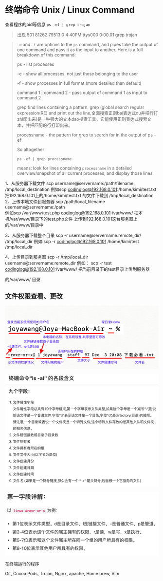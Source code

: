 # 终端命令 Unix / Linux Command

查看程序的pid等信息 `ps -ef | grep trojan`

> 出现 501 81262 79513  0 4:40PM ttys000  0:00.01 grep trojan

> `-e` and `-f` are options to the `ps` command, and pipes take the output of one command and pass it as the input to another. Here is a full breakdown of this command:
>
> ps - list processes
>
> -e - show all processes, not just those belonging to the user
>
> -f - show processes in full format (more detailed than default)
>
> command 1 | command 2 - pass output of command 1 as input to command 2
>
> grep find lines containing a pattern. grep (global search regular expression(RE) and print out the line,全面搜索正则bai表达式du并把行打zhi印出来)是一种强大的文本dao搜索工具，它能使用正则表达式搜索文本，并把匹配的行打印出来。
>
> processname - the pattern for grep to search for in the output of ps -ef
>
> So altogether
>
> ```
> ps -ef | grep processname
> ```
>
> means: look for lines containing `processname` in a detailed overview/snapshot of all current processes, and display those lines

 

1、从服务器下载文件
 scp username@servername:/path/filename /tmp/local_destination
 例如scp codinglog@192.168.0.101:/home/kimi/test.txt 把192.168.0.101上的/home/kimi/test.txt
 的文件下载到 /tmp/local_destination
  2、上传本地文件到服务器
 scp /path/local_filename username@servername:/path  
 例如scp /var/www/test.php codinglog@192.168.0.101:/var/www/ 把本机/var/www/目录下的test.php文件
 上传到192.168.0.101这台服务器上的/var/www/目录中

 3、从服务器下载整个目录
   scp -r username@servername:remote_dir/ /tmp/local_dir 
  例如:scp -r codinglog@192.168.0.101 /home/kimi/test  /tmp/local_dir

 4、上传目录到服务器
   scp -r /tmp/local_dir username@servername:remote_dir
   例如：
   scp -r test   codinglog@192.168.0.101:/var/www/  把当前目录下的test目录上传到服务器

   的/var/www/ 目录


### 

## 文件权限查看、更改

![joyawang@Joya-MacBook-Air](操作系统.ftd/joyawang@Joya-MacBook-Air.png)

![各段含义](操作系统.ftd/各段含义.png)

![权限详解](操作系统.ftd/权限详解.png)



在终端运行的程序

Git, Cocoa Pods, Trojan, Nginx, apache, Home brew, Vim



